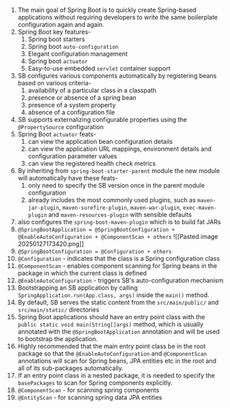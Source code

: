 1. The main goal of Spring Boot is to quickly create Spring-based applications without requiring developers to write the same boilerplate configuration again and again.
2. Spring Boot key features-
	1. Spring boot starters
	2. Spring boot `auto-configuration`
	3. Elegant configuration management
	4. Spring boot `actuator`
	5. Easy-to-use embedded `servlet` container support
3. SB configures various components automatically by registering beans based on various criteria-
	1. availability of a particular class in a classpath
	2. presence or absence of a spring bean
	3. presence of a system property
	4. absence of a configuration file
4. SB supports externalizing configurable properties using the `@PropertySource` configuration
5. Spring Boot `actuator` feats-
	1. can view the application bean configuration details
	2. can view the application URL mappings, environment details and configuration parameter values
	3. can view the registered health check metrics
6. By inheriting from `spring-boot-starter-parent` module the new module will automatically have these feats-
	1. only need to specify the SB version once in the parent module configuration
	2. already includes the most commonly used plugins, such as `maven-jar-plugin`, `maven-surefire-plugin`, `maven-war-plugin`, `exec-maven-plugin` and `maven-resources-plugin` with sensible defaults
7. also configures the `spring-boot-maven-plugin` which is to build fat JARs
8. `@SpringBootApplication = @SpringBootConfiguration + @EnableAutoConfiguration + @ComponentScan + others`
   ![[Pasted image 20250127173420.png]]
9. `@SpringBootConfiguration = @Configuration + others`
10. `@Configuration` - indicates that the class is a Spring configuration class
11. `@ComponentScan` - enables component scanning for Spring beans in the package in which the current class is defined
12. `@EnableAutoConfiguration` - triggers SB's auto-configuration mechanism
13. Bootstrapping an SB application by calling `SpringApplication.run(App.class, args)` inside the `main()` method.
14. By default, SB serves the static content from the `src/main/public/` and `src/main/static/` directories
15. Spring Boot applications should have an entry point class with the `public static void main(String[]args)` method, which is usually annotated with the `@SpringBootApplication` annotation and will be used to bootstrap the application.
16. Highly recommended that the main entry point class be in the root package so that the `@EnableAutoConfiguration` and `@ComponentScan` annotations will scan for Spring beans, JPA entities etc in the root and all of its sub-packages automatically.
17. If an entry point class in a nested package, it is needed to specify the `basePackages` to scan for Spring components explicitly.
18. `@ComponentScan` - for scanning spring components
19. `@EntityScan` - for scanning spring data JPA entities
